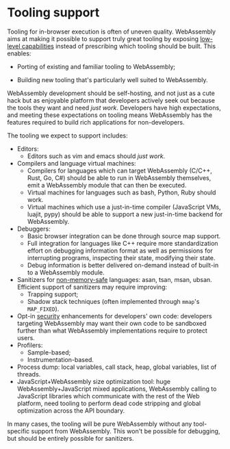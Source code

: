 # Tooling support

Tooling for in-browser execution is often of uneven quality. WebAssembly aims at
making it possible to support truly great tooling by exposing
[low-level capabilities][] instead of prescribing which tooling should be
built. This enables:

* Porting of existing and familiar tooling to WebAssembly;
* Building new tooling that's particularly well suited to WebAssembly.

  [low-level capabilities]: https://extensiblewebmanifesto.org

WebAssembly development should be self-hosting, and not just as a cute hack but
as enjoyable platform that developers actively seek out because the tools they
want and need *just work*. Developers have high expectations, and meeting these
expectations on tooling means WebAssembly has the features required to build
rich applications for non-developers.

The tooling we expect to support includes:

* Editors:
  - Editors such as vim and emacs should *just work*.
* Compilers and language virtual machines:
  - Compilers for languages which can target WebAssembly (C/C++, Rust, Go, C#)
    should be able to run in WebAssembly themselves, emit a WebAssembly module
    that can then be executed.
  - Virtual machines for languages such as bash, Python, Ruby should work.
  - Virtual machines which use a just-in-time compiler (JavaScript VMs, luajit,
    pypy) should be able to support a new just-in-time backend for WebAssembly.
* Debuggers:
  - Basic browser integration can be done through source map support.
  - Full integration for languages like C++ require more standardization effort
    on debugging information format as well as permissions for interrupting
    programs, inspecting their state, modifying their state.
  - Debug information is better delivered on-demand instead of built-in to a
    WebAssembly module.
* Sanitizers for [non-memory-safe](Security.md#memory-safety) languages: asan,
  tsan, msan, ubsan. Efficient support of sanitizers may require improving:
  - Trapping support;
  - Shadow stack techniques (often implemented through `mmap`'s `MAP_FIXED`).
* Opt-in [security](Security.md) enhancements for developers' own code:
  developers targeting WebAssembly may want their own code to be sandboxed
  further than what WebAssembly implementations require to protect users.
* Profilers:
  - Sample-based;
  - Instrumentation-based.
* Process dump: local variables, call stack, heap, global variables, list of
  threads.
* JavaScript+WebAssembly size optimization tool: huge WebAssembly+JavaScript
  mixed applications, WebAssembly calling to JavaScript libraries which
  communicate with the rest of the Web platform, need tooling to perform
  dead code stripping and global optimization across the API boundary.

In many cases, the tooling will be pure WebAssembly without any tool-specific
support from WebAssembly. This won't be possible for debugging, but should be
entirely possible for sanitizers.
